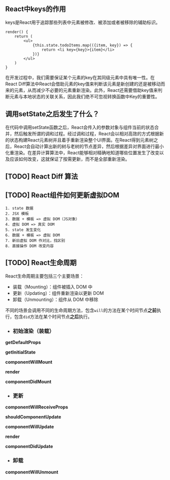 ## React中keys的作用

keys是React用于追踪那些列表中元素被修改、被添加或者被移除的辅助标识。

```react
render() {
    return (
    	<ul>
            {this.state.todoItems.map(({item, key}) => {
                return <li key={key}>{item}</li>
            })}
        </ul>
    )
}
```

在开发过程中，我们需要保证某个元素的key在其同级元素中具有唯一性。在React Diff算法中React会借助元素的key值来判断该元素是新创建的还是被移动而来的元素，从而减少不必要的元素重新渲染。此外，React还需要借助key值来判断元素与本地状态的关联关系，因此我们绝不可忽视转换函数中Key的重要性。

## 调用setState之后发生了什么？

在代码中调用setState函数之后，React会传入的参数对象与组件当前的状态合并，然后触发所谓的调和过程。经过调和过程，React会以相对高效的方式根据新的状态构建React元素树并且着手重新渲染整个UI界面。在React得到元素树之后，React会自动计算出新的树与老树的节点差异，然后根据差异对界面进行最小化重渲染。在差异计算算法中，React能够相对精确地知道哪些位置发生了改变以及应该如何改变，这就保证了按需更新，而不是全部重新渲染。

## [TODO] React Diff 算法

## [TODO] React组件如何更新虚拟DOM

    1. state 数据
    2. JSX 模板
    3. 数据 + 模板 => 虚拟 DOM（JS对象）
    4. 虚拟 DOM => 真实 DOM
    5. state 发生变化
    6. 数据 + 模板 => 虚拟 DOM
    7. 新旧虚拟 DOM 作对比，找区别
    8. 直接操作 DOM 改变内容

## [TODO] React生命周期

  React生命周期主要包括三个主要场景：

  - 装载（Mounting）：组件被插入 DOM 中
  - 更新（Updating）：组件重新渲染以更新 DOM
  - 卸载（Unmounting）：组件从 DOM 中移除

  不同的场景会调用不同的生命周期方法，包含`will`的方法在某个时间节点**之前**执行，包含`did`方法在某个时间节点**之后**执行。

  - ### 初始渲染（装载）

  **getDefaultProps**

  **getInitialState**

  **componentWillMount**

  **render**

  **componentDidMount**

  - ### 更新

  **componentWillReceiveProps**

  **shouldComponentUpdate**

  **componentWillUpdate**

  **render**

  **componentDidUpdate**

  - ### 卸载

  **componentWillUnmount**
